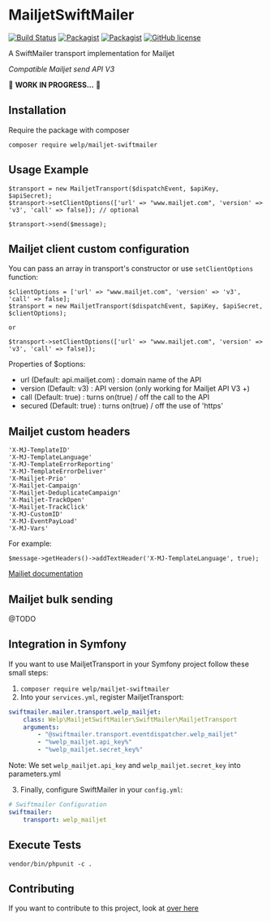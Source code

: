 # MailjetSwiftMailer

[![Build Status](https://travis-ci.org/welpdev/MailjetSwiftMailer.svg?branch=master)](https://travis-ci.org/welpdev/MailjetSwiftMailer)
[![Packagist](https://img.shields.io/packagist/v/welp/mailjet-swiftmailer.svg)](https://packagist.org/packages/welp/mailjet-swiftmailer)
[![Packagist](https://img.shields.io/packagist/dt/welp/mailjet-swiftmailer.svg)](https://packagist.org/packages/welp/mailjet-swiftmailer)
[![GitHub license](https://img.shields.io/badge/license-MIT-blue.svg)](https://github.com/welpdev/MailjetSwiftMailer/blob/master/LICENSE.md)

A SwiftMailer transport implementation for Mailjet

*Compatible Mailjet send API V3*

🚧 **WORK IN PROGRESS...** 🚧

## Installation

Require the package with composer

    composer require welp/mailjet-swiftmailer

## Usage Example

    $transport = new MailjetTransport($dispatchEvent, $apiKey, $apiSecret);
    $transport->setClientOptions(['url' => "www.mailjet.com", 'version' => 'v3', 'call' => false]); // optional

    $transport->send($message);

## Mailjet client custom configuration

You can pass an array in transport's constructor or use `setClientOptions` function:

    $clientOptions = ['url' => "www.mailjet.com", 'version' => 'v3', 'call' => false];
    $transport = new MailjetTransport($dispatchEvent, $apiKey, $apiSecret, $clientOptions);

    or

    $transport->setClientOptions(['url' => "www.mailjet.com", 'version' => 'v3', 'call' => false]);


Properties of $options:

* url (Default: api.mailjet.com) : domain name of the API
* version (Default: v3) : API version (only working for Mailjet API V3 +)
* call (Default: true) : turns on(true) / off the call to the API
* secured (Default: true) : turns on(true) / off the use of 'https'

## Mailjet custom headers

    'X-MJ-TemplateID'
    'X-MJ-TemplateLanguage'
    'X-MJ-TemplateErrorReporting'
    'X-MJ-TemplateErrorDeliver'
    'X-Mailjet-Prio'
    'X-Mailjet-Campaign'
    'X-Mailjet-DeduplicateCampaign'
    'X-Mailjet-TrackOpen'
    'X-Mailjet-TrackClick'
    'X-MJ-CustomID'
    'X-MJ-EventPayLoad'
    'X-MJ-Vars'

For example:

    $message->getHeaders()->addTextHeader('X-MJ-TemplateLanguage', true);

[Mailjet documentation](https://dev.mailjet.com/guides/#send-api-json-properties)

## Mailjet bulk sending

@TODO

## Integration in Symfony

If you want to use MailjetTransport in your Symfony project follow these small steps:

1. `composer require welp/mailjet-swiftmailer`
2. Into your `services.yml`, register MailjetTransport:

```yaml
swiftmailer.mailer.transport.welp_mailjet:
    class: Welp\MailjetSwiftMailer\SwiftMailer\MailjetTransport
    arguments:
        - "@swiftmailer.transport.eventdispatcher.welp_mailjet"
        - "%welp_mailjet.api_key%"
        - "%welp_mailjet.secret_key%"
```

Note: We set `welp_mailjet.api_key` and `welp_mailjet.secret_key` into parameters.yml

3. Finally, configure SwiftMailer in your `config.yml`:

```yaml
# Swiftmailer Configuration
swiftmailer:
    transport: welp_mailjet
```

## Execute Tests

    vendor/bin/phpunit -c .

## Contributing

If you want to contribute to this project, look at [over here](CONTRIBUTING.md)
